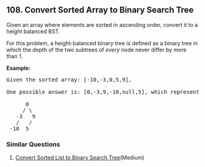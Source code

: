 ## 108. Convert Sorted Array to Binary Search Tree

<p>Given an array where elements are sorted in ascending order, convert it to a height balanced BST.</p>

<p>For this problem, a height-balanced binary tree is defined as a binary tree in which the depth of the two subtrees of <em>every</em> node never differ by more than 1.</p>

<p><strong>Example:</strong></p>

<pre>
Given the sorted array: [-10,-3,0,5,9],

One possible answer is: [0,-3,9,-10,null,5], which represents the following height balanced BST:

      0
     / \
   -3   9
   /   /
 -10  5
</pre>


### Similar Questions
  1. [Convert Sorted List to Binary Search Tree](https://github.com/openset/leetcode/tree/master/solution/convert-sorted-list-to-binary-search-tree)(Medium)
